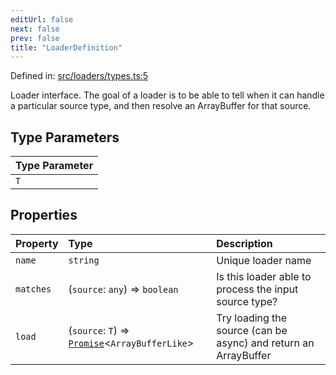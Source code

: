 ```yaml
---
editUrl: false
next: false
prev: false
title: "LoaderDefinition"
---
```


Defined in: [src/loaders/types.ts:5](https://github.com/jaames/flipnote.js/blob/8ec10f089e866d1297261b52ab6750bd899577ce/src/loaders/types.ts#L5)

Loader interface.
The goal of a loader is to be able to tell when it can handle a particular source type, and then resolve an ArrayBuffer for that source.

## Type Parameters

| Type Parameter |
| :------ |
| `T` |

## Properties

| Property | Type | Description |
| :------ | :------ | :------ |
| <a id="name"></a> `name` | `string` | Unique loader name |
| <a id="matches"></a> `matches` | (`source`: `any`) => `boolean` | Is this loader able to process the input source type? |
| <a id="load"></a> `load` | (`source`: `T`) => [`Promise`](https://developer.mozilla.org/docs/Web/JavaScript/Reference/Global_Objects/Promise)\<`ArrayBufferLike`\> | Try loading the source (can be async) and return an ArrayBuffer |
